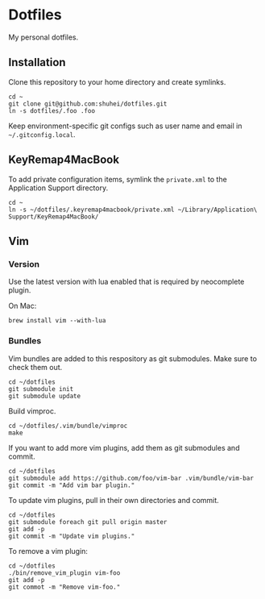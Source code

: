 # Dotfiles

My personal dotfiles.

## Installation

Clone this repository to your home directory and create symlinks.

```
cd ~
git clone git@github.com:shuhei/dotfiles.git
ln -s dotfiles/.foo .foo
```

Keep environment-specific git configs such as user name and email in `~/.gitconfig.local`.

## KeyRemap4MacBook

To add private configuration items, symlink the `private.xml` to the Application Support directory.

```
cd ~
ln -s ~/dotfiles/.keyremap4macbook/private.xml ~/Library/Application\ Support/KeyRemap4MacBook/
```

## Vim

### Version

Use the latest version with lua enabled that is required by neocomplete plugin.

On Mac:

```
brew install vim --with-lua
```

### Bundles

Vim bundles are added to this respository as git submodules. Make sure to check them out.

```
cd ~/dotfiles
git submodule init
git submodule update
```

Build vimproc.

```
cd ~/dotfiles/.vim/bundle/vimproc
make
```

If you want to add more vim plugins, add them as git submodules and commit.

```
cd ~/dotfiles
git submodule add https://github.com/foo/vim-bar .vim/bundle/vim-bar
git commit -m "Add vim bar plugin."
```

To update vim plugins, pull in their own directories and commit.

```
cd ~/dotfiles
git submodule foreach git pull origin master
git add -p
git commit -m "Update vim plugins."
```

To remove a vim plugin:

```
cd ~/dotfiles
./bin/remove_vim_plugin vim-foo
git add -p
git commot -m "Remove vim-foo."
```
